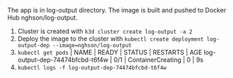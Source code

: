 The app is in log-output directory. The image is built and pushed to Docker Hub nghson/log-output.

1. Cluster is created with `k3d cluster create log-output -a 2`
2. Deploy the image to the cluster with `kubectl create deployment log-output-dep --image=nghson/log-output`
3. `kubectl get pods`
| NAME |                             READY |  STATUS  |            RESTARTS |  AGE
 log-output-dep-74474bfcbd-t6f4w  | 0/1 |    ContainerCreating  | 0    |      9s
4. `kubectl logs -f log-output-dep-74474bfcbd-t6f4w`